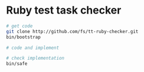 # Ruby test task checker

```bash
# get code
git clone http://github.com/fs/tt-ruby-checker.git
bin/bootstrap

# code and implement

# check implementation
bin/safe
```
